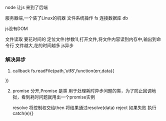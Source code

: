 node  让js  来到了后端

服务器端,一个装了Linux的机器
文件系统操作  fs
连接数据库  db

js没有DOM

文件读取 要花时间的  定位文件(参数1),打开文件,将文件内容读到内存中,输出到命令行
文件越大,花的时间越多   js异步
### 解决异步
1. callback
fs.readFile(path,'utf8',function(err,data){

})

2. promise
    分开,Promise 是类 用于处理耗时异步问题的类，为了防止回调地狱，看到耗时问题就用出一个promise实例

    resolve 将控制权交给then 将结果通过resolve(data)
    reject  如果失败 执行catch(e){}